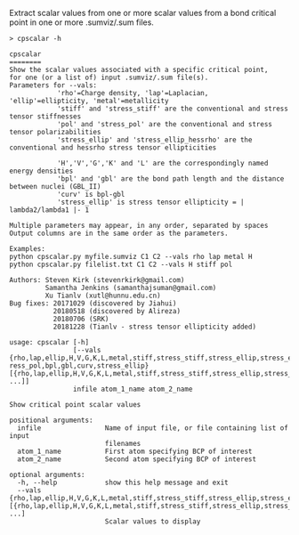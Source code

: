 Extract scalar values from one or more scalar values from a bond critical point in one or more .sumviz/.sum files.

    > cpscalar -h
    
    cpscalar
    ========
    Show the scalar values associated with a specific critical point,
    for one (or a list of) input .sumviz/.sum file(s).
    Parameters for --vals:
                'rho'=Charge density, 'lap'=Laplacian, 'ellip'=ellipticity, 'metal'=metallicity
                'stiff' and 'stress_stiff' are the conventional and stress tensor stiffnesses
                'pol' and 'stress_pol' are the conventional and stress tensor polarizabilities
                'stress_ellip' and 'stress_ellip_hessrho' are the conventional and hessrho stress tensor ellipticities
    
                'H','V','G','K' and 'L' are the correspondingly named energy densities
                'bpl' and 'gbl' are the bond path length and the distance between nuclei (GBL_II)
                'curv' is bpl-gbl
                'stress_ellip' is stress tensor ellipticity = | lambda2/lambda1 |- 1
    
    Multiple parameters may appear, in any order, separated by spaces
    Output columns are in the same order as the parameters.

    Examples:
    python cpscalar.py myfile.sumviz C1 C2 --vals rho lap metal H
    python cpscalar.py filelist.txt C1 C2 --vals H stiff pol
    
    Authors: Steven Kirk (stevenrkirk@gmail.com)
             Samantha Jenkins (samanthajsuman@gmail.com)
             Xu Tianlv (xutl@hunnu.edu.cn)
    Bug fixes: 20171029 (discovered by Jiahui)
               20180518 (discovered by Alireza)
               20180706 (SRK)
               20181228 (Tianlv - stress tensor ellipticity added)

    usage: cpscalar [-h]
                    [--vals {rho,lap,ellip,H,V,G,K,L,metal,stiff,stress_stiff,stress_ellip,stress_ellip_hessrho,pol,st     ress_pol,bpl,gbl,curv,stress_ellip} [{rho,lap,ellip,H,V,G,K,L,metal,stiff,stress_stiff,stress_ellip,stress_ellip_hessrho,pol,stress_pol,bpl,gbl,curv,stress_ellip} ...]]
                    infile atom_1_name atom_2_name

    Show critical point scalar values

    positional arguments:
      infile                Name of input file, or file containing list of input
                            filenames
      atom_1_name           First atom specifying BCP of interest
      atom_2_name           Second atom specifying BCP of interest
    
    optional arguments:
      -h, --help            show this help message and exit
      --vals {rho,lap,ellip,H,V,G,K,L,metal,stiff,stress_stiff,stress_ellip,stress_ellip_hessrho,pol,stress_pol,bpl,gbl,curv,stress_ellip} [{rho,lap,ellip,H,V,G,K,L,metal,stiff,stress_stiff,stress_ellip,stress_ellip_hessrho,pol,stress_pol,bpl,gbl,curv,stress_ellip} ...]
                            Scalar values to display
